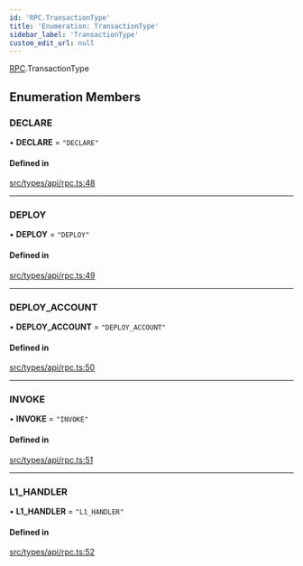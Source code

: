 ```yaml
---
id: 'RPC.TransactionType'
title: 'Enumeration: TransactionType'
sidebar_label: 'TransactionType'
custom_edit_url: null
---
```


[RPC](../namespaces/RPC.md).TransactionType

## Enumeration Members

### DECLARE

• **DECLARE** = `"DECLARE"`

#### Defined in

[src/types/api/rpc.ts:48](https://github.com/PhilippeR26/starknet.js/blob/689c0e5/src/types/api/rpc.ts#L48)

---

### DEPLOY

• **DEPLOY** = `"DEPLOY"`

#### Defined in

[src/types/api/rpc.ts:49](https://github.com/PhilippeR26/starknet.js/blob/689c0e5/src/types/api/rpc.ts#L49)

---

### DEPLOY_ACCOUNT

• **DEPLOY_ACCOUNT** = `"DEPLOY_ACCOUNT"`

#### Defined in

[src/types/api/rpc.ts:50](https://github.com/PhilippeR26/starknet.js/blob/689c0e5/src/types/api/rpc.ts#L50)

---

### INVOKE

• **INVOKE** = `"INVOKE"`

#### Defined in

[src/types/api/rpc.ts:51](https://github.com/PhilippeR26/starknet.js/blob/689c0e5/src/types/api/rpc.ts#L51)

---

### L1_HANDLER

• **L1_HANDLER** = `"L1_HANDLER"`

#### Defined in

[src/types/api/rpc.ts:52](https://github.com/PhilippeR26/starknet.js/blob/689c0e5/src/types/api/rpc.ts#L52)
